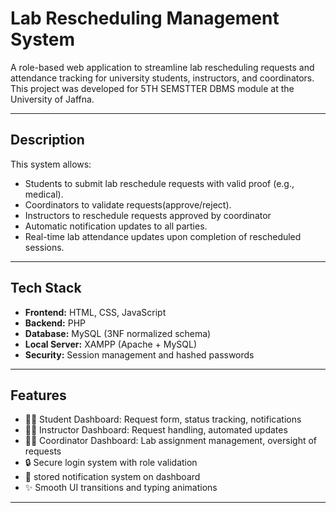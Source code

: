 # Lab Rescheduling  Management System

A role-based web application to streamline lab rescheduling requests and attendance tracking for university students, instructors, and coordinators. This project was developed for  5TH SEMSTTER DBMS  module at the University of Jaffna.

---

##  Description

This system allows:
- Students to submit lab reschedule requests with valid proof (e.g., medical).
- Coordinators to validate requests(approve/reject).
- Instructors to reschedule requests approved by coordinator 
- Automatic notification updates to all parties.
- Real-time lab attendance updates upon completion of rescheduled sessions.

---

##  Tech Stack

- **Frontend:** HTML, CSS, JavaScript
- **Backend:** PHP
- **Database:** MySQL (3NF normalized schema)
- **Local Server:** XAMPP (Apache + MySQL)
- **Security:** Session management and hashed passwords

---

##  Features

- 🧑‍🎓 Student Dashboard: Request form, status tracking, notifications
- 🧑‍🏫 Instructor Dashboard: Request handling, automated updates
- 👨‍💼 Coordinator Dashboard: Lab assignment management, oversight of requests
- 🔒 Secure login system with role validation
- 📩 stored notification system on dashboard
- ✨ Smooth UI transitions and typing animations

---



